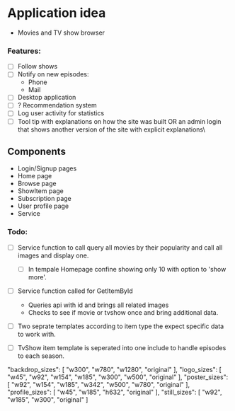 # Application idea

* Movies and TV show browser

### Features:
* [ ] Follow shows
* [ ]  Notify on new episodes: 
	* Phone
	* Mail
* [ ]  Desktop application
* [ ] ? Recommendation system
* [ ] Log user activity for statistics
* [ ] Tool tip with explanations on how the site was built 
		OR an admin login that shows another version of the site with explicit explanations\

## Components
* Login/Signup pages
* Home page
* Browse page
* ShowItem page
* Subscription page
* User profile page
* Service


### Todo:
* [ ] Service function to call query all movies by their popularity and call all images and display one.
	* [ ] In tempale Homepage confine showing only 10 with option to 'show more'.

* [ ] Service function called for GetItemById
	* Queries api with id and brings all related images
	* Checks to see if movie or tvshow once and bring additional data.

* [ ] Two seprate templates according to item type the expect specific data to work with.
* [ ] TvShow item template is seperated into one include to handle episodes to each season.

"backdrop_sizes": [
  "w300",
  "w780",
  "w1280",
  "original"
],
"logo_sizes": [
  "w45",
  "w92",
  "w154",
  "w185",
  "w300",
  "w500",
  "original"
],
"poster_sizes": [
  "w92",
  "w154",
  "w185",
  "w342",
  "w500",
  "w780",
  "original"
],
"profile_sizes": [
  "w45",
  "w185",
  "h632",
  "original"
],
"still_sizes": [
  "w92",
  "w185",
  "w300",
  "original"
]